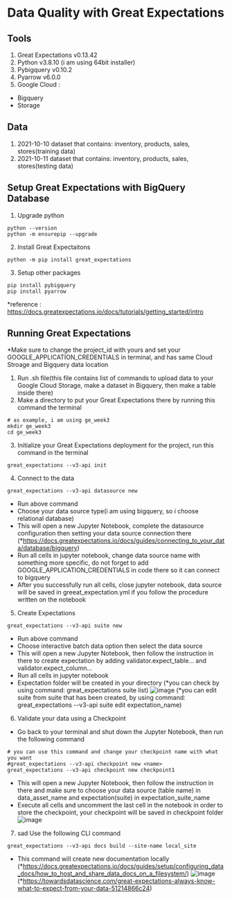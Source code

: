 # Data Quality with Great Expectations

## Tools
1) Great Expectations v0.13.42
2) Python v3.8.10 (i am using 64bit installer)
3) Pybigquery v0.10.2
4) Pyarrow v6.0.0
5) Google Cloud :
- Bigquery
- Storage
## Data
1) 2021-10-10 dataset that contains: inventory, products, sales, stores(training data)
2) 2021-10-11 dataset that contains: inventory, products, sales, stores(testing data)
## Setup Great Expectations with BigQuery Database
1) Upgrade python
```
python --version
python -m ensurepip --upgrade
```
2) Install Great Expectaitons
```
python -m pip install great_expectations
```
3) Setup other packages
```
pip install pybigquery
pip install pyarrow
```
*reference : https://docs.greatexpectations.io/docs/tutorials/getting_started/intro
## Running Great Expectations
*Make sure to change the project_id with yours and set your GOOGLE_APPLICATION_CREDENTIALS in terminal, and has same Cloud Stroage and Bigquery data location
1) Run .sh file(this file contains list of commands to upload data to your Google Cloud Storage, make a dataset in Bigquery, then make a table inside there)
2) Make a directory to put your Great Expectations there by running this command the terminal
```
# as example, i am using ge_week3
mkdir ge_week3
cd ge_week3
```
3) Initialize your Great Expectations deployment for the project, run this command in the terminal
```
great_expectations --v3-api init
```
4) Connect to the data  
```
great_expectations --v3-api datasource new
```
- Run above command
- Choose your data source type(i am using bigquery, so i choose relational database)
- This will open a new Jupyter Notebook, complete the datasource configuration then setting your data source connection there (*https://docs.greatexpectations.io/docs/guides/connecting_to_your_data/database/bigquery)
- Run all cells in jupyter notebook, change data source name with something more specific, do not forget to add GOOGLE_APPLICATION_CREDENTIALS in code there so it can connect to bigquery
- After you successfully run all cells, close jupyter notebook, data source will be saved in greeat_expectation.yml if you follow the procedure written on the notebook 
5) Create Expectations
```
great_expectations --v3-api suite new
```
- Run above command
- Choose interactive batch data option then select the data source
- This will open a new Jupyter Notebook, then follow the instruction in there to create expectation by adding validator.expect_table... and validator.expect_column...
- Run all cells in jupyter notebook
- Expectation folder will be created in your directory (*you can check by using command: great_expectations suite list)
![image](https://user-images.githubusercontent.com/38213112/142866429-e6551ac9-8133-4d76-8cca-0463d563f096.png)
(*you can edit suite from suite that has been created, by using command: great_expectations --v3-api suite edit expectation_name)
6) Validate your data using a Checkpoint
- Go back to your terminal and shut down the Jupyter Notebook, then run the following command
```
# you can use this command and change your checkpoint name with what you want
#great_expectations --v3-api checkpoint new <name>
great_expectations --v3-api checkpoint new checkpoint1
```
- This will open a new Jupyter Notebook, then follow the instruction in there and make sure to choose your data source (table name) in data_asset_name and expectation(suite) in expectation_suite_name
- Execute all cells and uncomment the last cell in the notebook in order to store the checkpoint, your checkpoint will be saved in checkpoint folder
![image](https://user-images.githubusercontent.com/38213112/142864870-ddf73800-c722-47e4-b3f2-2b29d9eeeed3.png)
7) sad
Use the following CLI command 
```
great_expectations --v3-api docs build --site-name local_site
```
- This command will create new documentation locally (*https://docs.greatexpectations.io/docs/guides/setup/configuring_data_docs/how_to_host_and_share_data_docs_on_a_filesystem/)
![image](https://user-images.githubusercontent.com/38213112/142853625-df282215-7c35-4022-8f58-4314447a96a5.png)
(*https://towardsdatascience.com/great-expectations-always-know-what-to-expect-from-your-data-51214866c24)
